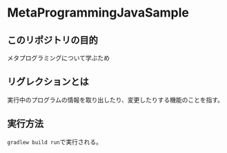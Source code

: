# MetaProgrammingJavaSample
## このリポジトリの目的
メタプログラミングについて学ぶため

## リグレクションとは
実行中のプログラムの情報を取り出したり、変更したりする機能のことを指す。

## 実行方法
`gradlew build run`で実行される。
